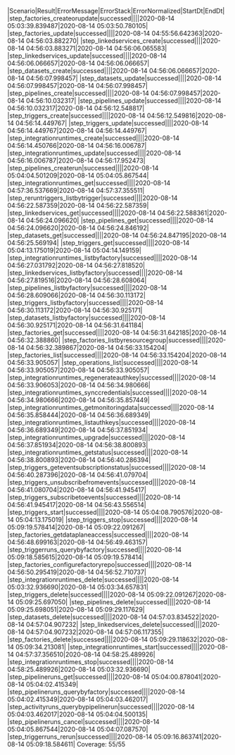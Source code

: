 |Scenario|Result|ErrorMessage|ErrorStack|ErrorNormalized|StartDt|EndDt|
|step_factories_createorupdate|successed||||2020-08-14 05:03:39.839487|2020-08-14 05:03:50.780105|
|step_factories_update|successed||||2020-08-14 04:55:56.642363|2020-08-14 04:56:03.882270|
|step_linkedservices_create|successed||||2020-08-14 04:56:03.883271|2020-08-14 04:56:06.065583|
|step_linkedservices_update|successed||||2020-08-14 04:56:06.066657|2020-08-14 04:56:06.066657|
|step_datasets_create|successed||||2020-08-14 04:56:06.066657|2020-08-14 04:56:07.998457|
|step_datasets_update|successed||||2020-08-14 04:56:07.998457|2020-08-14 04:56:07.998457|
|step_pipelines_create|successed||||2020-08-14 04:56:07.998457|2020-08-14 04:56:10.032317|
|step_pipelines_update|successed||||2020-08-14 04:56:10.032317|2020-08-14 04:56:12.548817|
|step_triggers_create|successed||||2020-08-14 04:56:12.549816|2020-08-14 04:56:14.449767|
|step_triggers_update|successed||||2020-08-14 04:56:14.449767|2020-08-14 04:56:14.449767|
|step_integrationruntimes_create|successed||||2020-08-14 04:56:14.450766|2020-08-14 04:56:16.006787|
|step_integrationruntimes_update|successed||||2020-08-14 04:56:16.006787|2020-08-14 04:56:17.952473|
|step_pipelines_createrun|successed||||2020-08-14 05:04:04.501209|2020-08-14 05:04:05.867544|
|step_integrationruntimes_get|successed||||2020-08-14 04:57:36.537669|2020-08-14 04:57:37.355511|
|step_reruntriggers_listbytrigger|successed||||2020-08-14 04:56:22.587359|2020-08-14 04:56:22.587359|
|step_linkedservices_get|successed||||2020-08-14 04:56:22.588361|2020-08-14 04:56:24.096620|
|step_pipelines_get|successed||||2020-08-14 04:56:24.096620|2020-08-14 04:56:24.846192|
|step_datasets_get|successed||||2020-08-14 04:56:24.847195|2020-08-14 04:56:25.569194|
|step_triggers_get|successed||||2020-08-14 05:04:13.175019|2020-08-14 05:04:14.149159|
|step_integrationruntimes_listbyfactory|successed||||2020-08-14 04:56:27.031792|2020-08-14 04:56:27.818520|
|step_linkedservices_listbyfactory|successed||||2020-08-14 04:56:27.819516|2020-08-14 04:56:28.608064|
|step_pipelines_listbyfactory|successed||||2020-08-14 04:56:28.609066|2020-08-14 04:56:30.113172|
|step_triggers_listbyfactory|successed||||2020-08-14 04:56:30.113172|2020-08-14 04:56:30.925171|
|step_datasets_listbyfactory|successed||||2020-08-14 04:56:30.925171|2020-08-14 04:56:31.641184|
|step_factories_get|successed||||2020-08-14 04:56:31.642185|2020-08-14 04:56:32.388860|
|step_factories_listbyresourcegroup|successed||||2020-08-14 04:56:32.389867|2020-08-14 04:56:33.154204|
|step_factories_list|successed||||2020-08-14 04:56:33.154204|2020-08-14 04:56:33.905057|
|step_operations_list|successed||||2020-08-14 04:56:33.905057|2020-08-14 04:56:33.905057|
|step_integrationruntimes_regenerateauthkey|successed||||2020-08-14 04:56:33.906053|2020-08-14 04:56:34.980666|
|step_integrationruntimes_synccredentials|successed||||2020-08-14 04:56:34.980666|2020-08-14 04:56:35.857449|
|step_integrationruntimes_getmonitoringdata|successed||||2020-08-14 04:56:35.858444|2020-08-14 04:56:36.689349|
|step_integrationruntimes_listauthkeys|successed||||2020-08-14 04:56:36.689349|2020-08-14 04:56:37.851934|
|step_integrationruntimes_upgrade|successed||||2020-08-14 04:56:37.851934|2020-08-14 04:56:38.800893|
|step_integrationruntimes_getstatus|successed||||2020-08-14 04:56:38.800893|2020-08-14 04:56:40.286394|
|step_triggers_geteventsubscriptionstatus|successed||||2020-08-14 04:56:40.287396|2020-08-14 04:56:41.079704|
|step_triggers_unsubscribefromevents|successed||||2020-08-14 04:56:41.080704|2020-08-14 04:56:41.945417|
|step_triggers_subscribetoevents|successed||||2020-08-14 04:56:41.945417|2020-08-14 04:56:43.556514|
|step_triggers_start|successed||||2020-08-14 05:04:08.790576|2020-08-14 05:04:13.175019|
|step_triggers_stop|successed||||2020-08-14 05:09:19.578414|2020-08-14 05:09:22.091267|
|step_factories_getdataplaneaccess|successed||||2020-08-14 04:56:48.699163|2020-08-14 04:56:49.463157|
|step_triggerruns_querybyfactory|successed||||2020-08-14 05:09:18.585615|2020-08-14 05:09:19.578414|
|step_factories_configurefactoryrepo|successed||||2020-08-14 04:56:50.295419|2020-08-14 04:56:52.710737|
|step_integrationruntimes_delete|successed||||2020-08-14 05:03:32.936690|2020-08-14 05:03:34.657831|
|step_triggers_delete|successed||||2020-08-14 05:09:22.091267|2020-08-14 05:09:25.697050|
|step_pipelines_delete|successed||||2020-08-14 05:09:25.698051|2020-08-14 05:09:29.117629|
|step_datasets_delete|successed||||2020-08-14 04:57:03.834522|2020-08-14 04:57:04.907232|
|step_linkedservices_delete|successed||||2020-08-14 04:57:04.907232|2020-08-14 04:57:06.117355|
|step_factories_delete|successed||||2020-08-14 05:09:29.118632|2020-08-14 05:09:34.213081|
|step_integrationruntimes_start|successed||||2020-08-14 04:57:37.356510|2020-08-14 04:58:25.489926|
|step_integrationruntimes_stop|successed||||2020-08-14 04:58:25.489926|2020-08-14 05:03:32.936690|
|step_pipelineruns_get|successed||||2020-08-14 05:04:00.878041|2020-08-14 05:04:02.415349|
|step_pipelineruns_querybyfactory|successed||||2020-08-14 05:04:02.415349|2020-08-14 05:04:03.462017|
|step_activityruns_querybypipelinerun|successed||||2020-08-14 05:04:03.462017|2020-08-14 05:04:04.500135|
|step_pipelineruns_cancel|successed||||2020-08-14 05:04:05.867544|2020-08-14 05:04:07.087570|
|step_triggerruns_rerun|successed||||2020-08-14 05:09:16.863741|2020-08-14 05:09:18.584611|
Coverage: 55/55
